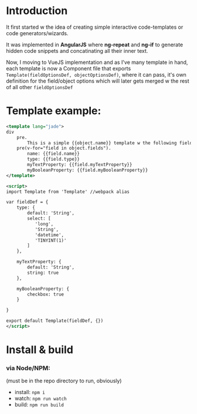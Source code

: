 # Introduction

It first started w the idea of creating simple interactive code-templates or code generators/wizards.

It was implemented in **AngularJS** where **ng-repeat** and **ng-if** to generate hidden code snippets and concatinating all their inner text.

Now, I moving to VueJS implementation and as I've many template in hand, each template is now a Component file that exports `Template(fieldOptionsDef, objectOptionsDef)`, where it can pass, it's own definition for the field/object options which will later gets merged w the rest of all other `fieldOptionsDef`

# Template example:

```xml
<template lang="jade">
div
	pre.
		This is a simple {{object.name}} template w the following fields:
	pre(v-for="field in object.fields").
		name: {{field.name}}
		type: {{field.type}}
		myTextProperty: {{field.myTextProperty}}
		myBooleanProperty: {{field.myBooleanProperty}}
</template>

<script>
import Template from 'Template' //webpack alias

var fieldDef = {
	type: {
		default: 'String',
		select: [
           'long',
           'String',
           'datetime',
           'TINYINT(1)'
		]
	},

	myTextProperty: {
		default: 'String',
		string: true
	},

	myBooleanProperty: {
		checkbox: true
	}

}

export default Template(fieldDef, {})
</script>
```

# Install & build

### via Node/NPM:
(must be in the repo directory to run, obviously)
+ install: `npm i`
+ watch: `npm run watch`
+ build: `npm run build`
